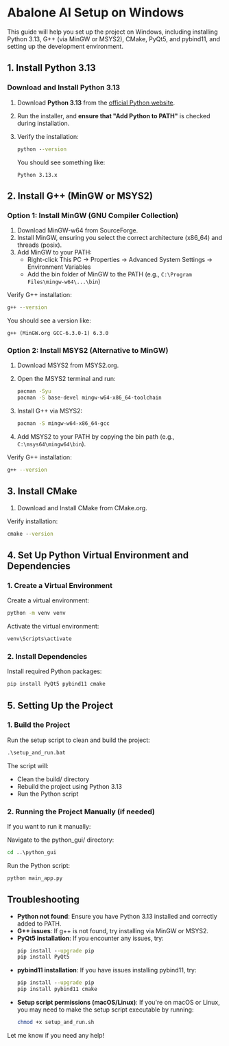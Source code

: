 # Abalone AI Setup on Windows

This guide will help you set up the project on Windows, including installing Python 3.13, G++ (via MinGW or MSYS2), CMake, PyQt5, and pybind11, and setting up the development environment.

## 1. Install Python 3.13

### Download and Install Python 3.13
1. Download **Python 3.13** from the [official Python website](https://www.python.org/downloads/release/python-3130/).
2. Run the installer, and **ensure that "Add Python to PATH"** is checked during installation.
3. Verify the installation:

   ```cmd
   python --version
   ```

   You should see something like:
   ```
   Python 3.13.x
   ```

## 2. Install G++ (MinGW or MSYS2)

### Option 1: Install MinGW (GNU Compiler Collection)
1. Download MinGW-w64 from SourceForge.
2. Install MinGW, ensuring you select the correct architecture (x86_64) and threads (posix).
3. Add MinGW to your PATH:
   - Right-click This PC → Properties → Advanced System Settings → Environment Variables
   - Add the bin folder of MinGW to the PATH (e.g., `C:\Program Files\mingw-w64\...\bin`)

Verify G++ installation:

```cmd
g++ --version
```

You should see a version like:
```
g++ (MinGW.org GCC-6.3.0-1) 6.3.0
```

### Option 2: Install MSYS2 (Alternative to MinGW)
1. Download MSYS2 from MSYS2.org.
2. Open the MSYS2 terminal and run:

   ```bash
   pacman -Syu
   pacman -S base-devel mingw-w64-x86_64-toolchain
   ```

3. Install G++ via MSYS2:

   ```bash
   pacman -S mingw-w64-x86_64-gcc
   ```

4. Add MSYS2 to your PATH by copying the bin path (e.g., `C:\msys64\mingw64\bin`).

Verify G++ installation:

```bash
g++ --version
```

## 3. Install CMake
1. Download and Install CMake from CMake.org.

Verify installation:

```cmd
cmake --version
```

## 4. Set Up Python Virtual Environment and Dependencies

### 1. Create a Virtual Environment
Create a virtual environment:

```cmd
python -m venv venv
```

Activate the virtual environment:

```cmd
venv\Scripts\activate
```

### 2. Install Dependencies
Install required Python packages:

```cmd
pip install PyQt5 pybind11 cmake
```

## 5. Setting Up the Project

### 1. Build the Project
Run the setup script to clean and build the project:

```cmd
.\setup_and_run.bat
```

The script will:
- Clean the build/ directory
- Rebuild the project using Python 3.13
- Run the Python script

### 2. Running the Project Manually (if needed)
If you want to run it manually:

Navigate to the python_gui/ directory:

```cmd
cd ..\python_gui
```

Run the Python script:

```cmd
python main_app.py
```

## Troubleshooting
- **Python not found**: Ensure you have Python 3.13 installed and correctly added to PATH.
- **G++ issues**: If g++ is not found, try installing via MinGW or MSYS2.
- **PyQt5 installation**: If you encounter any issues, try:
  ```cmd
  pip install --upgrade pip
  pip install PyQt5
  ```
- **pybind11 installation**: If you have issues installing pybind11, try:
  ```cmd
  pip install --upgrade pip
  pip install pybind11 cmake
  ```
- **Setup script permissions (macOS/Linux)**: If you're on macOS or Linux, you may need to make the setup script executable by running:
  ```bash
  chmod +x setup_and_run.sh
  ```

Let me know if you need any help!